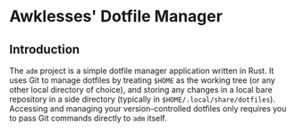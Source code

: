 <!--
SPDX-FileCopyrightText: 2024 Jason Pena <jasonpena@awkless.com>
SPDX-License-Identifier: MIT
-->

# Awklesses' Dotfile Manager

## Introduction

The `adm` project is a simple dotfile manager application written in Rust. It
uses Git to manage dotfiles by treating `$HOME` as the working tree (or any
other local directory of choice), and storing any changes in a local bare
repository in a side directory (typically in `$HOME/.local/share/dotfiles`).
Accessing and managing your version-controlled dotfiles only requires you to
pass Git commands directly to `adm` itself.
